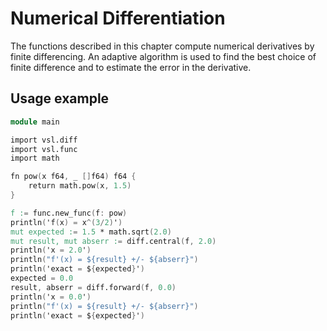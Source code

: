 # Numerical Differentiation

The functions described in this chapter compute numerical derivatives by
finite differencing. An adaptive algorithm is used to find the best
choice of finite difference and to estimate the error in the derivative.

## Usage example

```v
module main

import vsl.diff
import vsl.func
import math

fn pow(x f64, _ []f64) f64 {
	return math.pow(x, 1.5)
}

f := func.new_func(f: pow)
println('f(x) = x^(3/2)')
mut expected := 1.5 * math.sqrt(2.0)
mut result, mut abserr := diff.central(f, 2.0)
println('x = 2.0')
println("f'(x) = ${result} +/- ${abserr}")
println('exact = ${expected}')
expected = 0.0
result, abserr = diff.forward(f, 0.0)
println('x = 0.0')
println("f'(x) = ${result} +/- ${abserr}")
println('exact = ${expected}')
```
